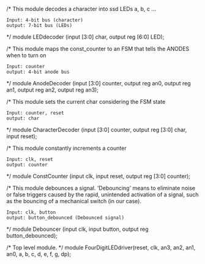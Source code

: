 /* 
    This module decodes a character into ssd LEDs a, b, c ...

    Input: 4-bit bus (character)
    output: 7-bit bus (LEDs)
*/
module LEDdecoder (input [3:0] char, output reg [6:0] LED);

/*
    This module maps the const_counter to an FSM that tells the ANODES when to turn on

    Input: counter
    output: 4-bit anode bus
*/
module AnodeDecoder (input [3:0] counter, output reg an0, output reg an1, output reg an2, output reg an3);

/*
    This module sets the current char considering the FSM state

    Input: counter, reset
    output: char
*/
module CharacterDecoder (input [3:0] counter, output reg [3:0] char, input reset);

/*
    This module constantly increments a counter

    Input: clk, reset
    output: counter
*/
module ConstCounter (input clk, input reset, output reg [3:0] counter);

/*
    This module debounces a signal. 'Debouncing' means to eliminate noise or false 
    triggers caused by the rapid, unintended activation of a signal, such as the 
    bouncing of a mechanical switch (in our case).

    Input: clk, button
    output: button_debounced (Debounced signal)
*/
module Debouncer (input clk, input button, output reg button_debounced);

/*
    Top level module.
*/
module FourDigitLEDdriver(reset, clk, an3, an2, an1, an0, a, b, c, d, e, f, g, dp);


